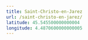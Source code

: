 ```yaml
---
title: Saint-Christo-en-Jarez
url: /saint-christo-en-jarez/
latitude: 45.545500000000004
longitude: 4.4870600000000005
---
```

